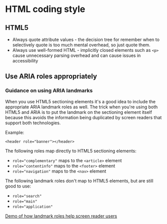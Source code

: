 # HTML coding style

## HTML5

* Always quote attribute values - the decision tree for remember when to
  selectively quote is too much mental overhead, so just quote them.
* Always use well-formed HTML - implicitly closed elements such as
  `<p>` cause unnecessary parsing overhead and can cause issues in
  accessibility

## Use ARIA roles appropriately

### Guidance on using ARIA landmarks

When you use HTML5 sectioning elements it's a good idea to include
the appropriate ARIA landmark roles as well. The trick when you're
using both HTML5 and ARIA is to put the landmark on the sectioning
element itself because this avoids the information being duplicated by
screen readers that support both technologies.

Example:

    <header role="banner"></header>


The following roles map directly to HTML5 sectioning elements:

* `role="complementary"` maps to the `<article>` element
* `role="contentinfo"` maps to the `<footer>` element
* `role="navigation"` maps to the `<nav>` element

The following landmark roles don't map to HTML5 elements, but are
still good to use:

* `role="search"`
* `role="main"`
* `role="application"`

[Demo of how landmark roles help screen reader users](http://tink.co.uk/2011/07/how-do-aria-landmark-roles-help-screen-reader-users/)
